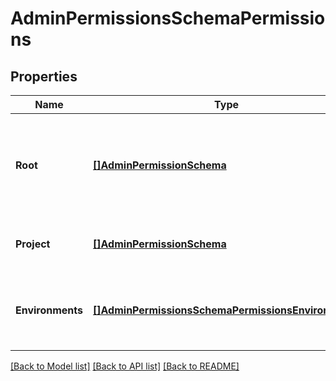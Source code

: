 # AdminPermissionsSchemaPermissions

## Properties
Name | Type | Description | Notes
------------ | ------------- | ------------- | -------------
**Root** | [**[]AdminPermissionSchema**](adminPermissionSchema.md) | Permissions available at the root level, i.e. not connected to any specific project or environment | [optional] [default to null]
**Project** | [**[]AdminPermissionSchema**](adminPermissionSchema.md) | Permissions available at the project level | [default to null]
**Environments** | [**[]AdminPermissionsSchemaPermissionsEnvironments**](adminPermissionsSchema_permissions_environments.md) | A list of environments with available permissions per environment | [default to null]

[[Back to Model list]](../README.md#documentation-for-models) [[Back to API list]](../README.md#documentation-for-api-endpoints) [[Back to README]](../README.md)

